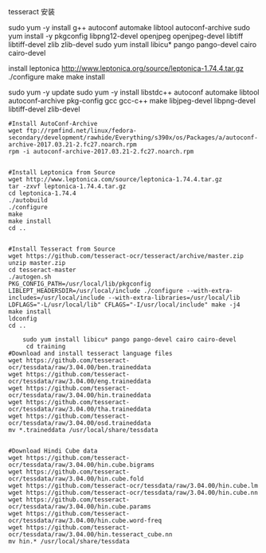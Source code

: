 tesseract 安装

sudo yum -y install g++ autoconf automake libtool autoconf-archive
sudo yum install -y pkgconfig libpng12-devel openjpeg openjpeg-devel libtiff libtiff-devel zlib zlib-devel
sudo yum install libicu* pango pango-devel cairo cairo-devel 

install leptonica
http://www.leptonica.org/source/leptonica-1.74.4.tar.gz
./configure make make install

sudo yum -y update 
sudo yum -y install libstdc++ autoconf automake libtool autoconf-archive pkg-config gcc gcc-c++ make libjpeg-devel libpng-devel libtiff-devel zlib-devel


	#Install AutoConf-Archive
	wget ftp://rpmfind.net/linux/fedora-secondary/development/rawhide/Everything/s390x/os/Packages/a/autoconf-archive-2017.03.21-2.fc27.noarch.rpm
	rpm -i autoconf-archive-2017.03.21-2.fc27.noarch.rpm


	#Install Leptonica from Source
	wget http://www.leptonica.com/source/leptonica-1.74.4.tar.gz
	tar -zxvf leptonica-1.74.4.tar.gz
	cd leptonica-1.74.4
	./autobuild
	./configure
	make
	make install
	cd ..


	#Install Tesseract from Source
	wget https://github.com/tesseract-ocr/tesseract/archive/master.zip
	unzip master.zip
	cd tesseract-master
	./autogen.sh
	PKG_CONFIG_PATH=/usr/local/lib/pkgconfig LIBLEPT_HEADERSDIR=/usr/local/include ./configure --with-extra-includes=/usr/local/include --with-extra-libraries=/usr/local/lib
	LDFLAGS="-L/usr/local/lib" CFLAGS="-I/usr/local/include" make -j4
	make install
	ldconfig
	cd ..

        sudo yum install libicu* pango pango-devel cairo cairo-devel 
         cd training
	#Download and install tesseract language files
	wget https://github.com/tesseract-ocr/tessdata/raw/3.04.00/ben.traineddata
	wget https://github.com/tesseract-ocr/tessdata/raw/3.04.00/eng.traineddata
	wget https://github.com/tesseract-ocr/tessdata/raw/3.04.00/hin.traineddata
	wget https://github.com/tesseract-ocr/tessdata/raw/3.04.00/tha.traineddata
	wget https://github.com/tesseract-ocr/tessdata/raw/3.04.00/osd.traineddata
	mv *.traineddata /usr/local/share/tessdata

       
	#Download Hindi Cube data
	wget https://github.com/tesseract-ocr/tessdata/raw/3.04.00/hin.cube.bigrams
	wget https://github.com/tesseract-ocr/tessdata/raw/3.04.00/hin.cube.fold
	wget https://github.com/tesseract-ocr/tessdata/raw/3.04.00/hin.cube.lm
	wget https://github.com/tesseract-ocr/tessdata/raw/3.04.00/hin.cube.nn
	wget https://github.com/tesseract-ocr/tessdata/raw/3.04.00/hin.cube.params
	wget https://github.com/tesseract-ocr/tessdata/raw/3.04.00/hin.cube.word-freq
	wget https://github.com/tesseract-ocr/tessdata/raw/3.04.00/hin.tesseract_cube.nn
	mv hin.* /usr/local/share/tessdata
